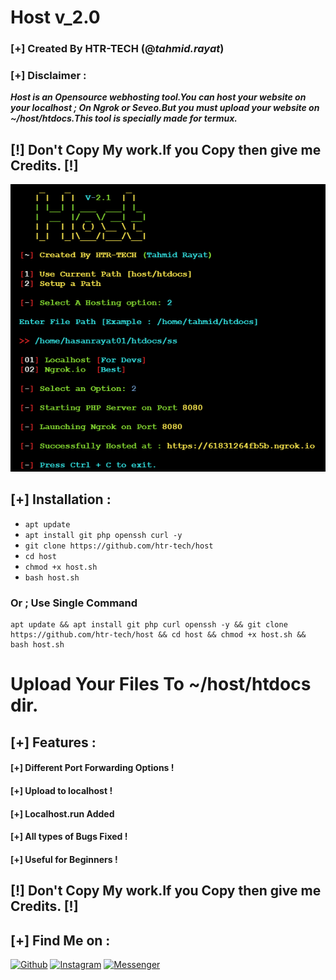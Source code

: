 # Host v_2.0
### [+] Created By HTR-TECH (@***tahmid.rayat***)
### [+] Disclaimer :
***Host is an Opensource webhosting tool.You can host your website on your localhost ; On Ngrok or Seveo.But you must upload your website on ~/host/htdocs.This tool is specially made for termux.***

## **[!] Don't Copy My work.If you Copy then give me Credits. [!]**
<img src="https://raw.githubusercontent.com/htr-tech/release-download/master/images/host.png" alt="" border="0">

## [+] Installation :

* ```apt update```
* ```apt install git php openssh curl -y```
* ```git clone https://github.com/htr-tech/host```
* ```cd host```
* ```chmod +x host.sh```
* ```bash host.sh```

### Or ; Use Single Command
```
apt update && apt install git php curl openssh -y && git clone https://github.com/htr-tech/host && cd host && chmod +x host.sh && bash host.sh
```
# Upload Your Files To ~/host/htdocs dir.

## [+] Features :
#### [+] Different Port Forwarding Options !
#### [+] Upload to localhost !
#### [+] Localhost.run Added
#### [+] All types of Bugs Fixed !
#### [+] Useful for Beginners !

## **[!] Don't Copy My work.If you Copy then give me Credits. [!]**

## [+] Find Me on :
[![Github](https://img.shields.io/badge/Github-HTR--TECH-green?style=for-the-badge&logo=github)](https://github.com/htr-tech)
[![Instagram](https://img.shields.io/badge/IG-%40tahmid.rayat-red?style=for-the-badge&logo=instagram)](https://www.instagram.com/tahmid.rayat)
[![Messenger](https://img.shields.io/badge/Chat-Messenger-blue?style=for-the-badge&logo=messenger)](https://m.me/tahmid.rayat.official)


